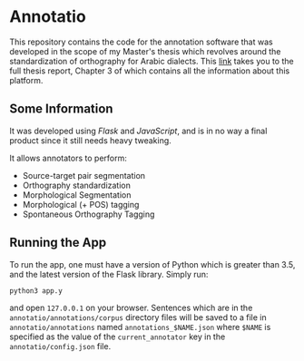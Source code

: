 # Annotatio

This repository contains the code for the annotation software that was developed in the scope of my Master's thesis which revolves around the standardization of orthography for Arabic dialects. This [link](https://drive.google.com/file/d/1VA4PZ1UKKQmpJXi0JYkh8miuOsNMDk-U/view?usp=sharing) takes you to the full thesis report, Chapter 3 of which contains all the information about this platform.

## Some Information
It was developed using *Flask* and *JavaScript*, and is in no way a final product since it still needs heavy tweaking.

It allows annotators to perform:
- Source-target pair segmentation
- Orthography standardization
- Morphological Segmentation
- Morphological (+ POS) tagging
- Spontaneous Orthography Tagging

## Running the App
To run the app, one must have a version of Python which is greater than 3.5, and the latest version of the Flask library. Simply run:

    python3 app.y

and open `127.0.0.1` on your browser. Sentences which are in the `annotatio/annotations/corpus` directory files will be saved to a file in `annotatio/annotations` named `annotations_$NAME.json` where `$NAME` is specified as the value of the `current_annotator` key in the `annotatio/config.json` file.